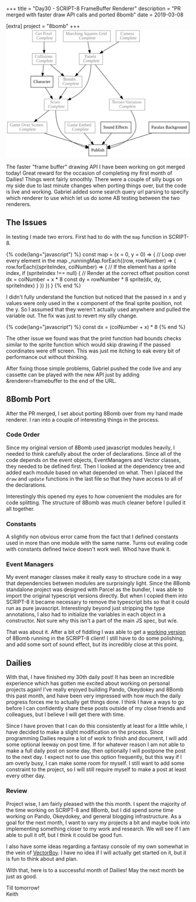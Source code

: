 +++
title = "Day30 - SCRIPT-8 FrameBuffer Renderer"
description = "PR merged with faster draw API calls and ported 8bomb"
date = 2019-03-08

[extra]
project = "8bomb"
+++
![Todo](./todo.svg)

The faster "frame buffer" drawing API I have been working on got merged today!
Great reward for the occasion of completing my first month of Dailies! Things
went fairly smoothly. There were a couple of silly bugs on my side due to last
minute changes when porting things over, but the code is live and working.
Gabriel added some search query url parsing to specify which renderer to use
which let us do some AB testing between the two renderers.

## The Issues

In testing I made two errors. First had to do with the `map` function in
SCRIPT-8. 

{% code(lang="javascript") %}
  const map = (x = 0, y = 0) => {
    // Loop over every element in the map
    _runningMap.forEach((row, rowNumber) => {
      row.forEach((spriteIndex, colNumber) => {
        // If the element has a sprite index,
        if (spriteIndex !== null) {
          // Render at the correct offset position
          const dx = colNumber + x * 8
          const dy = rowNumber * 8
          sprite(dx, dy, spriteIndex)
        }
      })
    })
  }
{% end %}

I didn't fully understand the function but noticed that the passed in
x and y values were only used in the x component of the final sprite position,
not the y. So I assumed that they weren't actually used anywhere and pulled the
variable out. The fix was just to revert my silly change.

{% code(lang="javascript") %}
const dx = (colNumber + x) * 8
{% end %}

The other issue we found was that the print function had bounds checks similar
to the sprite function which would skip drawing if the passed coordinates were
off screen. This was just me itching to eak every bit of performance out without
thinking.

After fixing those simple problems, Gabriel pushed the code live and any
cassette can be played with the new API just by adding &renderer=framebuffer to
the end of the URL.

## 8Bomb Port

After the PR merged, I set about porting 8Bomb over from my hand made renderer.
I ran into a couple of interesting things in the process.

### Code Order

Since my original version of 8Bomb used javascript modules heavily, I needed to
think carefully about the order of declarations. Since all of the code depends
on the event objects, EventManagers and Vector classes, they needed to be
defined first. Then I looked at the dependency tree and added each module based
on what depended on what. Then I placed the `draw` and `update` functions in the
last file so that they have access to all of the declarations.

Interestingly this opened my eyes to how convenient the modules are for code
splitting. The structure of 8Bomb was much cleaner before I pulled it all
together.

### Constants

A slightly non obvious error came from the fact that I defined constants used in
more than one module with the same name. Turns out evaling code with constants
defined twice doesn't work well. Whod have thunk it.

### Event Managers

My event manager classes make it really easy to structure code in a way that
dependencies between modules are surprisingly light. Since the 8Bomb standalone
project was designed with Parcel as the bundler, I was able to import the
original typescript versions directly. But when I copied them into SCRIPT-8 it
became necessary to remove the typescript bits so that it could run as pure
javascript. Interestingly beyond just stripping the type annotations, I also had
to initialize the variables in each object in a constructor. Not sure why this
isn't a part of the main JS spec, but w/e.

That was about it. After a bit of fiddling I was able to get a [working
version](https://script-8.github.io/?id=28ffa97d6a6a04a1d15bb191ed66322e) of
8Bomb running in the SCRIPT-8 client! I still have to do some polishing, and add
some sort of sound effect, but its incredibly close at this point.

## Dailies

With that, I have finished my 30th daily post! It has been an incredible
experience which has gotten me excited about working on personal projects again!
I've really enjoyed building Pando, Okeydokey and 8Bomb this past month, and
have been very impressed with how much the daily progress forces me to actually
get things done. I think I have a ways to go before I can confidently share
these posts outside of my close friends and colleagues, but I believe I will get
there with time.

Since I have proven that I can do this consistently at least for a little while,
I have decided to make a slight modification on the process. Since programming
Dailies require a lot of work to finish and document, I will add some optional
leeway on post time. If for whatever reason I am not able to make a full daily
post on some day, then optionally I will postpone the post to the next day. I
expect not to use this option frequently, but this way if I am overly busy, I
can make some room for myself. I still want to add some constraint to the
project, so I will still require myself to make a post at least every other day.

### Review

Project wise, I am fairly pleased with the this month. I spent the majority of
the time working on SCRIPT-8 and 8Bomb, but I did spend some time working on
Pando, Okeydokey, and general blogging infrastructure. As a goal for the next
month, I want to vary my projects a bit and maybe look into implementing
something closer to my work and research. We will see if I am able to pull it
off, but I think it could be good fun.

I also have some ideas regarding a fantasy console of my own somewhat in the
vein of [VectorBoy](https://davidjalbert.itch.io/vectorboy). I have no idea if I
will actually get started on it, but it is fun to think about and plan.

With that, here is to a successful month of Dailies! May the next month be just
as good.

Till tomorrow!  
Keith
